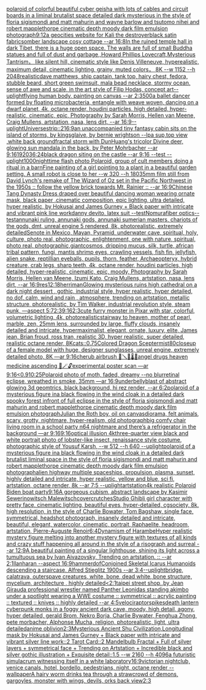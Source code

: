 [polaroid of colorful beautiful cyber geisha with lots of cables and circuit boards in a liminal brutalist space detailed dark mysterious in the style of floria sigismondi and matt mahurin and wayne barlow and tsutomo nihei and robert mapplethorpe cinematic depth moody dark film emulsion photograph](https://www.ebank.nz/aiartgenerator?category=polaroid%2520of%2520colorful%2520beautiful%2520cyber%2520geisha%2520with%2520lots%2520of%2520cables%2520and%2520circuit%2520boards%2520in%2520a%2520liminal%2520brutalist%2520space%2520detailed%2520dark%2520mysterious%2520in%2520the%2520style%2520of%2520floria%2520sigismondi%2520and%2520matt%2520mahurin%2520and%2520wayne%2520barlow%2520and%2520tsutomo%2520nihei%2520and%2520robert%2520mapplethorpe%2520cinematic%2520depth%2520moody%2520dark%2520film%2520emulsion%2520photograph)[9:12](https://www.ebank.nz/aiartgenerator?category=9%3A12)[a geocities website for Kali the destroyer](https://www.ebank.nz/aiartgenerator?category=a%2520geocities%2520website%2520for%2520Kali%2520the%2520destroyer)[black satin fabric](https://www.ebank.nz/aiartgenerator?category=black%2520satin%2520fabric)[somber landscape cosy cottage --ar 16:8](https://www.ebank.nz/aiartgenerator?category=somber%2520landscape%2520cosy%2520cottage%2520--ar%252016%3A8)[In the ruined temple hall in dark Tibet, there is a huge open space. The walls are full of small Buddha statues and full of dust and garbage,,Howard Phillips Lovecraft,Mysterious Tantrism， like silent hill, cinematic style like Denis Villeneuve, hyperealistic, maximum detail, cinematic lighting, grainy, muted colors， 8K  --w 1152 --h 2048](https://www.ebank.nz/aiartgenerator?category=In%2520the%2520ruined%2520temple%2520hall%2520in%2520dark%2520Tibet%2C%2520there%2520is%2520a%2520huge%2520open%2520space.%2520The%2520walls%2520are%2520full%2520of%2520small%2520Buddha%2520statues%2520and%2520full%2520of%2520dust%2520and%2520garbage%2C%2CHoward%2520Phillips%2520Lovecraft%2CMysterious%2520Tantrism%EF%BC%8C%2520like%2520silent%2520hill%2C%2520cinematic%2520style%2520like%2520Denis%2520Villeneuve%2C%2520hyperealistic%2C%2520maximum%2520detail%2C%2520cinematic%2520lighting%2C%2520grainy%2C%2520muted%2520colors%EF%BC%8C%25208K%2520%2520--w%25201152%2520--h%25202048)[realistic](https://www.ebank.nz/aiartgenerator?category=realistic)[dave matthews, ship captain, tank top, hairy chest, fedora, stubble beard, short green swimsuit, mala bead necklace, stormy ocean, sense of awe and scale, in the art style of Filip Hodas, concept art](https://www.ebank.nz/aiartgenerator?category=dave%2520matthews%2C%2520ship%2520captain%2C%2520tank%2520top%2C%2520hairy%2520chest%2C%2520fedora%2C%2520stubble%2520beard%2C%2520short%2520green%2520swimsuit%2C%2520mala%2520bead%2520necklace%2C%2520stormy%2520ocean%2C%2520sense%2520of%2520awe%2520and%2520scale%2C%2520in%2520the%2520art%2520style%2520of%2520Filip%2520Hodas%2C%2520concept%2520art)[--uplight](https://www.ebank.nz/aiartgenerator?category=--uplight)[flying human body, painting on canvas --ar 2:3](https://www.ebank.nz/aiartgenerator?category=flying%2520human%2520body%2C%2520painting%2520on%2520canvas%2520--ar%25202%3A3)[500](https://www.ebank.nz/aiartgenerator?category=500)[a ballet dancer formed by floating microbacteria, entangle with weave woven, dancing on a dwarf planet, 4k, octane render, houdini particles, high detailed, hyper-realistic, cinematic, epic, Photography by Sarah Morris, Hellen van Meene, Craig Mullens, artstation, nasa, lens dirt, --ar 16:9](https://www.ebank.nz/aiartgenerator?category=a%2520ballet%2520dancer%2520formed%2520by%2520floating%2520microbacteria%2C%2520entangle%2520with%2520weave%2520woven%2C%2520dancing%2520on%2520a%2520dwarf%2520planet%2C%25204k%2C%2520octane%2520render%2C%2520houdini%2520particles%2C%2520high%2520detailed%2C%2520hyper-realistic%2C%2520cinematic%2C%2520epic%2C%2520Photography%2520by%2520Sarah%2520Morris%2C%2520Hellen%2520van%2520Meene%2C%2520Craig%2520Mullens%2C%2520artstation%2C%2520nasa%2C%2520lens%2520dirt%2C%2520--ar%252016%3A9)[--uplight](https://www.ebank.nz/aiartgenerator?category=--uplight)[Universe](https://www.ebank.nz/aiartgenerator?category=Universe)[strip::2](https://www.ebank.nz/aiartgenerator?category=strip%3A%3A2)[16:9](https://www.ebank.nz/aiartgenerator?category=16%3A9)[an unaccompanied tiny fantasy cabin sits on the island of storms, by kingsglaive, by bernie wrightson --lp](https://www.ebank.nz/aiartgenerator?category=an%2520unaccompanied%2520tiny%2520fantasy%2520cabin%2520sits%2520on%2520the%2520island%2520of%2520storms%2C%2520by%2520kingsglaive%2C%2520by%2520bernie%2520wrightson%2520--lp)[a sup,top view ,white back ground](https://www.ebank.nz/aiartgenerator?category=a%2520sup%2Ctop%2520view%2520%2Cwhite%2520back%2520ground)[fractal storm with DunHuang's tricolor Divine deer, glowing sun mandala in the back, by Peter Mohrbacher  --ar 9:16](https://www.ebank.nz/aiartgenerator?category=fractal%2520storm%2520with%2520DunHuang%27s%2520tricolor%2520Divine%2520deer%2C%2520glowing%2520sun%2520mandala%2520in%2520the%2520back%2C%2520by%2520Peter%2520Mohrbacher%2520%2520--ar%25209%3A16)[1920](https://www.ebank.nz/aiartgenerator?category=1920)[36:24](https://www.ebank.nz/aiartgenerator?category=36%3A24)[black dragon siting on the castle --ar 9:16 --test --uplight](https://www.ebank.nz/aiartgenerator?category=black%2520dragon%2520siting%2520on%2520the%2520castle%2520--ar%25209%3A16%2520--test%2520--uplight)[1000](https://www.ebank.nz/aiartgenerator?category=1000)[nighttime flash photo Polaroid, group of cult members doing a ritual in a barn](https://www.ebank.nz/aiartgenerator?category=nighttime%2520flash%2520photo%2520Polaroid%2C%2520group%2520of%2520cult%2520members%2520doing%2520a%2520ritual%2520in%2520a%2520barn)[Fine painting of a girl pointing to a plant in a beautiful garden setting. A small robot is close to her --w 320 --h 180](https://www.ebank.nz/aiartgenerator?category=Fine%2520painting%2520of%2520a%2520girl%2520pointing%2520to%2520a%2520plant%2520in%2520a%2520beautiful%2520garden%2520setting.%2520A%2520small%2520robot%2520is%2520close%2520to%2520her%2520--w%2520320%2520--h%2520180)[35mm film still from David Lynch's remake of The Wizard of Oz set in the Pacific Northwest in the 1950s :: follow the yellow brick towards Mt. Rainier :: --ar 16:9](https://www.ebank.nz/aiartgenerator?category=35mm%2520film%2520still%2520from%2520David%2520Lynch%27s%2520remake%2520of%2520The%2520Wizard%2520of%2520Oz%2520set%2520in%2520the%2520Pacific%2520Northwest%2520in%2520the%25201950s%2520%3A%3A%2520follow%2520the%2520yellow%2520brick%2520towards%2520Mt.%2520Rainier%2520%3A%3A%2520--ar%252016%3A9)[Chinese Tang Dynasty Dress draped over beautiful dancing woman wearing ornate mask, black paper ,cinematic composition, epic lighting, ultra detailed, hyper realistic, by Hokusai and James Gurney + Black paper with intricate and vibrant pink line work](https://www.ebank.nz/aiartgenerator?category=Chinese%2520Tang%2520Dynasty%2520Dress%2520draped%2520over%2520beautiful%2520dancing%2520woman%2520wearing%2520ornate%2520mask%2C%2520black%2520paper%2520%2Ccinematic%2520composition%2C%2520epic%2520lighting%2C%2520ultra%2520detailed%2C%2520hyper%2520realistic%2C%2520by%2520Hokusai%2520and%2520James%2520Gurney%2520%2B%2520Black%2520paper%2520with%2520intricate%2520and%2520vibrant%2520pink%2520line%2520work)[danny devito, latex suit --test](https://www.ebank.nz/aiartgenerator?category=danny%2520devito%2C%2520latex%2520suit%2520--test)[Nomura](https://www.ebank.nz/aiartgenerator?category=Nomura)[fiber optics](https://www.ebank.nz/aiartgenerator?category=fiber%2520optics)[--test](https://www.ebank.nz/aiartgenerator?category=--test)[annunaki ruling, annunaki gods, annunaki sumerian masters, chariots of the gods, dmt, unreal engine 5 rendered, 8k, photorealistic,  extremely detailed](https://www.ebank.nz/aiartgenerator?category=annunaki%2520ruling%2C%2520annunaki%2520gods%2C%2520annunaki%2520sumerian%2520masters%2C%2520chariots%2520of%2520the%2520gods%2C%2520dmt%2C%2520unreal%2520engine%25205%2520rendered%2C%25208k%2C%2520photorealistic%2C%2520%2520extremely%2520detailed)[Senote in Mexico, Mayan, Pyramid, underwater cave, spiritual, holy, culture, photo real, photographic, enlightenment, one with nature, spiritual, photo real, photographic,](https://www.ebank.nz/aiartgenerator?category=Senote%2520in%2520Mexico%2C%2520Mayan%2C%2520Pyramid%2C%2520underwater%2520cave%2C%2520spiritual%2C%2520holy%2C%2520culture%2C%2520photo%2520real%2C%2520photographic%2C%2520enlightenment%2C%2520one%2520with%2520nature%2C%2520spiritual%2C%2520photo%2520real%2C%2520photographic%2C)[giant](https://www.ebank.nz/aiartgenerator?category=giant)[cosmos, dripping mucus, silk, turtle, african tribal pattern, fungi, mantis shrimp eyes, crawling vessels, fish fin, jellyfish, alien snake, reptillian eyeballs, pupils, thorn, feather, Archaeopteryx, hybrid creature, crab legs, sharp teeth, 4k, octane render, houdini particles, high detailed, hyper-realistic, cinematic, epic, moody, Photography by Sarah Morris, Hellen van Meene, Izumi Kato, Craig Mullens, artstation, nasa, lens dirt, --ar 16:9](https://www.ebank.nz/aiartgenerator?category=cosmos%2C%2520dripping%2520mucus%2C%2520silk%2C%2520turtle%2C%2520african%2520tribal%2520pattern%2C%2520fungi%2C%2520mantis%2520shrimp%2520eyes%2C%2520crawling%2520vessels%2C%2520fish%2520fin%2C%2520jellyfish%2C%2520alien%2520snake%2C%2520reptillian%2520eyeballs%2C%2520pupils%2C%2520thorn%2C%2520feather%2C%2520Archaeopteryx%2C%2520hybrid%2520creature%2C%2520crab%2520legs%2C%2520sharp%2520teeth%2C%25204k%2C%2520octane%2520render%2C%2520houdini%2520particles%2C%2520high%2520detailed%2C%2520hyper-realistic%2C%2520cinematic%2C%2520epic%2C%2520moody%2C%2520Photography%2520by%2520Sarah%2520Morris%2C%2520Hellen%2520van%2520Meene%2C%2520Izumi%2520Kato%2C%2520Craig%2520Mullens%2C%2520artstation%2C%2520nasa%2C%2520lens%2520dirt%2C%2520--ar%252016%3A9)[res](https://www.ebank.nz/aiartgenerator?category=res)[12:18](https://www.ebank.nz/aiartgenerator?category=12%3A18)[herriman](https://www.ebank.nz/aiartgenerator?category=herriman)[Glowing mysterious ruins high cathedral on a dark night dessert , gothic, industrial style, hyper realistic, hyper detailed, no dof, calm, wind and rain , atmosphere, trending on artstation, metallic structure, photorealistic, by Tim Walker, industrial revolution style, steam punk, —aspect 5:7](https://www.ebank.nz/aiartgenerator?category=Glowing%2520mysterious%2520ruins%2520high%2520cathedral%2520on%2520a%2520dark%2520night%2520dessert%2520%2C%2520gothic%2C%2520industrial%2520style%2C%2520hyper%2520realistic%2C%2520hyper%2520detailed%2C%2520no%2520dof%2C%2520calm%2C%2520wind%2520and%2520rain%2520%2C%2520atmosphere%2C%2520trending%2520on%2520artstation%2C%2520metallic%2520structure%2C%2520photorealistic%2C%2520by%2520Tim%2520Walker%2C%2520industrial%2520revolution%2520style%2C%2520steam%2520punk%2C%2520%E2%80%94aspect%25205%3A7)[2:3](https://www.ebank.nz/aiartgenerator?category=2%3A3)[9:16](https://www.ebank.nz/aiartgenerator?category=9%3A16)[2:3](https://www.ebank.nz/aiartgenerator?category=2%3A3)[](https://www.ebank.nz/aiartgenerator?category=)[cute furry monster in Pixar with star, colorful, volumetric lighting, 4k, photorealistic](https://www.ebank.nz/aiartgenerator?category=cute%2520furry%2520monster%2520in%2520Pixar%2520with%2520star%2C%2520colorful%2C%2520volumetric%2520lighting%2C%25204k%2C%2520photorealistic)[stairway to heaven, mother of pearl, marble, zen, 25mm lens, surrounded by large, fluffy clouds, insanely detailed and intricate, hypermaximalist, elegant, ornate, luxury, elite, James jean, Brian froud, ross tran, realistic 3D, hyper realistic, super detailed, realistic octane render, 8K](https://www.ebank.nz/aiartgenerator?category=stairway%2520to%2520heaven%2C%2520mother%2520of%2520pearl%2C%2520marble%2C%2520zen%2C%252025mm%2520lens%2C%2520surrounded%2520by%2520large%2C%2520fluffy%2520clouds%2C%2520insanely%2520detailed%2520and%2520intricate%2C%2520hypermaximalist%2C%2520elegant%2C%2520ornate%2C%2520luxury%2C%2520elite%2C%2520James%2520jean%2C%2520Brian%2520froud%2C%2520ross%2520tran%2C%2520realistic%25203D%2C%2520hyper%2520realistic%2C%2520super%2520detailed%2C%2520realistic%2520octane%2520render%2C%25208K)[cats](https://www.ebank.nz/aiartgenerator?category=cats)[::0.75](https://www.ebank.nz/aiartgenerator?category=%3A%3A0.75)[Colored Dragon Scepter](https://www.ebank.nz/aiartgenerator?category=Colored%2520Dragon%2520Scepter)[mist](https://www.ebank.nz/aiartgenerator?category=mist)[80](https://www.ebank.nz/aiartgenerator?category=80)[closeup of a female model with huge, designer sunglasses, unreal engine, extremely detailed photo, 8K —ar 9:16](https://www.ebank.nz/aiartgenerator?category=closeup%2520of%2520a%2520female%2520model%2520with%2520huge%2C%2520designer%2520sunglasses%2C%2520unreal%2520engine%2C%2520extremely%2520detailed%2520photo%2C%25208K%2520%E2%80%94ar%25209%3A16)[cherub airbrush 🧯🪛🩻🌡💊angel drugs heaven medicine ascending 🎐🪄🔓experimental poster scan —ar 9:16](https://www.ebank.nz/aiartgenerator?category=cherub%2520airbrush%2520%F0%9F%A7%AF%F0%9F%AA%9B%F0%9F%A9%BB%F0%9F%8C%A1%F0%9F%92%8Aangel%2520drugs%2520heaven%2520medicine%2520ascending%2520%F0%9F%8E%90%F0%9F%AA%84%F0%9F%94%93experimental%2520poster%2520scan%2520%E2%80%94ar%25209%3A16)[<0.9](https://www.ebank.nz/aiartgenerator?category=%3C0.9)[10:25](https://www.ebank.nz/aiartgenerator?category=10%3A25)[Polaroid photo of moth, faded, dreamy --no blur](https://www.ebank.nz/aiartgenerator?category=Polaroid%2520photo%2520of%2520moth%2C%2520faded%2C%2520dreamy%2520--no%2520blur)[retinal eclipse, wreathed in smoke, 35mm —ar 16:9](https://www.ebank.nz/aiartgenerator?category=retinal%2520eclipse%2C%2520wreathed%2520in%2520smoke%2C%252035mm%2520%E2%80%94ar%252016%3A9)[underbelly](https://www.ebank.nz/aiartgenerator?category=underbelly)[blast of abstract glowing  3d geomtrics, black background, hi rez render, --ar 6:2](https://www.ebank.nz/aiartgenerator?category=blast%2520of%2520abstract%2520glowing%2520%25203d%2520geomtrics%2C%2520black%2520background%2C%2520hi%2520rez%2520render%2C%2520--ar%25206%3A2)[polaroid of a mysterious figure ina black flowing in the wind cloak in a detailed dark spooky forest infront of full eclipse in the style of floria sigismondi and matt mahurin and robert mapplethorpe cinematic depth moody dark film emulsion photograph](https://www.ebank.nz/aiartgenerator?category=polaroid%2520of%2520a%2520mysterious%2520figure%2520ina%2520black%2520flowing%2520in%2520the%2520wind%2520cloak%2520in%2520a%2520detailed%2520dark%2520spooky%2520forest%2520infront%2520of%2520full%2520eclipse%2520in%2520the%2520style%2520of%2520floria%2520sigismondi%2520and%2520matt%2520mahurin%2520and%2520robert%2520mapplethorpe%2520cinematic%2520depth%2520moody%2520dark%2520film%2520emulsion%2520photograph)[Julian the Roth boy, oil on canvas](https://www.ebank.nz/aiartgenerator?category=Julian%2520the%2520Roth%2520boy%2C%2520oil%2520on%2520canvas)[diorama, felt animals, scary, grotty, nightmare, hyper-realism, old photograph](https://www.ebank.nz/aiartgenerator?category=diorama%2C%2520felt%2520animals%2C%2520scary%2C%2520grotty%2C%2520nightmare%2C%2520hyper-realism%2C%2520old%2520photograph)[big comfy chair living room  in a school party  n64 nightmare  and there’s a refrigerator in the background —ar 9:16](https://www.ebank.nz/aiartgenerator?category=big%2520comfy%2520chair%2520living%2520room%2520%2520in%2520a%2520school%2520party%2520%2520n64%2520nightmare%2520%2520and%2520there%E2%80%99s%2520a%2520refrigerator%2520in%2520the%2520background%2520%E2%80%94ar%25209%3A16)[9:16](https://www.ebank.nz/aiartgenerator?category=9%3A16)[optical illusion 4k](https://www.ebank.nz/aiartgenerator?category=optical%2520illusion%25204k)[three-quarter view black and white portrait photo of lobster-like insect, renaissance style costume, photographic style of Yousuf Karsh, --w 512 --h 640 --uplight](https://www.ebank.nz/aiartgenerator?category=three-quarter%2520view%2520black%2520and%2520white%2520portrait%2520photo%2520of%2520lobster-like%2520insect%2C%2520renaissance%2520style%2520costume%2C%2520photographic%2520style%2520of%2520Yousuf%2520Karsh%2C%2520--w%2520512%2520--h%2520640%2520--uplight)[polaroid of a mysterious figure ina black flowing in the wind cloak in a detailed dark brutalist liminal space in the style of floria sigismondi and matt mahurin and robert mapplethorpe cinematic depth moody dark film emulsion photograph](https://www.ebank.nz/aiartgenerator?category=polaroid%2520of%2520a%2520mysterious%2520figure%2520ina%2520black%2520flowing%2520in%2520the%2520wind%2520cloak%2520in%2520a%2520detailed%2520dark%2520brutalist%2520liminal%2520space%2520in%2520the%2520style%2520of%2520floria%2520sigismondi%2520and%2520matt%2520mahurin%2520and%2520robert%2520mapplethorpe%2520cinematic%2520depth%2520moody%2520dark%2520film%2520emulsion%2520photograph)[alien highway multiple spaceships, propulsion, plasma, sunset, highly detailed and intricate, hyper realistic, yellow and blue, sci fi, artstation, octane render, 8k --ar 7:5 --uplight](https://www.ebank.nz/aiartgenerator?category=alien%2520highway%2520multiple%2520spaceships%2C%2520propulsion%2C%2520plasma%2C%2520sunset%2C%2520highly%2520detailed%2520and%2520intricate%2C%2520hyper%2520realistic%2C%2520yellow%2520and%2520blue%2C%2520sci%2520fi%2C%2520artstation%2C%2520octane%2520render%2C%25208k%2520--ar%25207%3A5%2520--uplight)[artstation](https://www.ebank.nz/aiartgenerator?category=artstation)[4k realistic Polaroid Biden boat party](https://www.ebank.nz/aiartgenerator?category=4k%2520realistic%2520Polaroid%2520Biden%2520boat%2520party)[9:16](https://www.ebank.nz/aiartgenerator?category=9%3A16)[A gorgeous cubism, abstract landscape by Kasimir Sewerinowitsch Malewitsch](https://www.ebank.nz/aiartgenerator?category=A%2520gorgeous%2520cubism%2C%2520abstract%2520landscape%2520by%2520Kasimir%2520Sewerinowitsch%2520Malewitsch)[cover](https://www.ebank.nz/aiartgenerator?category=cover)[crutches](https://www.ebank.nz/aiartgenerator?category=crutches)[Studio Ghibli girl character with pretty face, cinematic lighting, beautiful eyes, hyper-detailed, cgsociety, 8k, high resolution, in the style of Charlie Bowater, Tom Bagshaw, single face, symmetrical, headshot photograph, insanely detailed and intricate, beautiful, elegant, watercolor, cinematic, portrait, Raphaelite, headroom, artstation, Pierre-Auguste Renoir](https://www.ebank.nz/aiartgenerator?category=Studio%2520Ghibli%2520girl%2520character%2520with%2520pretty%2520face%2C%2520cinematic%2520lighting%2C%2520beautiful%2520eyes%2C%2520hyper-detailed%2C%2520cgsociety%2C%25208k%2C%2520high%2520resolution%2C%2520in%2520the%2520style%2520of%2520Charlie%2520Bowater%2C%2520Tom%2520Bagshaw%2C%2520single%2520face%2C%2520symmetrical%2C%2520headshot%2520photograph%2C%2520insanely%2520detailed%2520and%2520intricate%2C%2520beautiful%2C%2520elegant%2C%2520watercolor%2C%2520cinematic%2C%2520portrait%2C%2520Raphaelite%2C%2520headroom%2C%2520artstation%2C%2520Pierre-Auguste%2520Renoir)[6:4](https://www.ebank.nz/aiartgenerator?category=6%3A4)[Dynamism of Harambe](https://www.ebank.nz/aiartgenerator?category=Dynamism%2520of%2520Harambe)[Hyper realistic mystery figure melting into another mystery figure with textures of all kinds and crazy  stuff happening all around in the style of a risograph and surreal --ar 12:9](https://www.ebank.nz/aiartgenerator?category=Hyper%2520realistic%2520mystery%2520figure%2520melting%2520into%2520another%2520mystery%2520figure%2520with%2520textures%2520of%2520all%2520kinds%2520and%2520crazy%2520%2520stuff%2520happening%2520all%2520around%2520in%2520the%2520style%2520of%2520a%2520risograph%2520and%2520surreal%2520--ar%252012%3A9)[A beautiful painting of a singular lighthouse, shining its light across a tumultuous sea by Ivan Aivazovsky, Trending on artstation. :: --ar 2:1](https://www.ebank.nz/aiartgenerator?category=A%2520beautiful%2520painting%2520of%2520a%2520singular%2520lighthouse%2C%2520shining%2520its%2520light%2520across%2520a%2520tumultuous%2520sea%2520by%2520Ivan%2520Aivazovsky%2C%2520Trending%2520on%2520artstation.%2520%3A%3A%2520--ar%25202%3A1)[llanharan --aspect 16:9](https://www.ebank.nz/aiartgenerator?category=llanharan%2520--aspect%252016%3A9)[hammer](https://www.ebank.nz/aiartgenerator?category=hammer)[](https://www.ebank.nz/aiartgenerator?category=)[dof](https://www.ebank.nz/aiartgenerator?category=dof)[Conjoined Skeletal Icarus Humanoids descending a staircase, Alfred Stieglitz 1900s --ar 3:4](https://www.ebank.nz/aiartgenerator?category=Conjoined%2520Skeletal%2520Icarus%2520Humanoids%2520descending%2520a%2520staircase%2C%2520Alfred%2520Stieglitz%25201900s%2520--ar%25203%3A4)[--uplight](https://www.ebank.nz/aiartgenerator?category=--uplight)[bridge, calatrava, outerspave creatures, white, bone, dead white, bone structure, mycelium, architecture , highly detailed](https://www.ebank.nz/aiartgenerator?category=bridge%2C%2520calatrava%2C%2520outerspave%2520creatures%2C%2520white%2C%2520bone%2C%2520dead%2520white%2C%2520bone%2520structure%2C%2520mycelium%2C%2520architecture%2520%2C%2520highly%2520detailed)[<2:1](https://www.ebank.nz/aiartgenerator?category=%3C2%3A1)[taipei street shop,,by Jean Giraud](https://www.ebank.nz/aiartgenerator?category=taipei%2520street%2520shop%2C%2Cby%2520Jean%2520Giraud)[a professional wrestler named Panther Leonidas standing akimbo under a spotlight wearing a WWE costume :: symmetrical :: acrylic painting :: textured :: knives :: highly detailed --ar 4:5](https://www.ebank.nz/aiartgenerator?category=a%2520professional%2520wrestler%2520named%2520Panther%2520Leonidas%2520standing%2520akimbo%2520under%2520a%2520spotlight%2520wearing%2520a%2520WWE%2520costume%2520%3A%3A%2520symmetrical%2520%3A%3A%2520acrylic%2520painting%2520%3A%3A%2520textured%2520%3A%3A%2520knives%2520%3A%3A%2520highly%2520detailed%2520--ar%25204%3A5)[velociraptor](https://www.ebank.nz/aiartgenerator?category=velociraptor)[spikes](https://www.ebank.nz/aiartgenerator?category=spikes)[death lantern cyberpunk monks in a foggy ancient dark cave, moody, high detail, agony, hyper detailed, gerald Brom, Nekro Borja, Charlie Bywater, Fenghua Zhong, pete morbacher, Alphonse Mucha, religion, photorealistic, light, ultra detailed](https://www.ebank.nz/aiartgenerator?category=death%2520lantern%2520cyberpunk%2520monks%2520in%2520a%2520foggy%2520ancient%2520dark%2520cave%2C%2520moody%2C%2520high%2520detail%2C%2520agony%2C%2520hyper%2520detailed%2C%2520gerald%2520Brom%2C%2520Nekro%2520Borja%2C%2520Charlie%2520Bywater%2C%2520Fenghua%2520Zhong%2C%2520pete%2520morbacher%2C%2520Alphonse%2520Mucha%2C%2520religion%2C%2520photorealistic%2C%2520light%2C%2520ultra%2520detailed)[anime oblivion](https://www.ebank.nz/aiartgenerator?category=anime%2520oblivion)[2:3](https://www.ebank.nz/aiartgenerator?category=2%3A3)[Mysterious Ancient Shu Civilization,Longitudinal  mask by Hokusai and James Gurney + Black paper with intricate and vibrant silver line work::2 Tarot Card::2 Mandelbulb Fractal + Full of silver layers + symmetrical face + Trending on Artstation + Incredible black and silver gothic illustration + Exquisite detail::1.5  --w 2160 --h 4096](https://www.ebank.nz/aiartgenerator?category=Mysterious%2520Ancient%2520Shu%2520Civilization%2CLongitudinal%2520%2520mask%2520by%2520Hokusai%2520and%2520James%2520Gurney%2520%2B%2520Black%2520paper%2520with%2520intricate%2520and%2520vibrant%2520silver%2520line%2520work%3A%3A2%2520Tarot%2520Card%3A%3A2%2520Mandelbulb%2520Fractal%2520%2B%2520Full%2520of%2520silver%2520layers%2520%2B%2520symmetrical%2520face%2520%2B%2520Trending%2520on%2520Artstation%2520%2B%2520Incredible%2520black%2520and%2520silver%2520gothic%2520illustration%2520%2B%2520Exquisite%2520detail%3A%3A1.5%2520%2520--w%25202160%2520--h%25204096)[a futuristic simulacrum witnessing itself in a white laboratory](https://www.ebank.nz/aiartgenerator?category=a%2520futuristic%2520simulacrum%2520witnessing%2520itself%2520in%2520a%2520white%2520laboratory)[16:9](https://www.ebank.nz/aiartgenerator?category=16%3A9)[victorian nightclub, venice canals, hotel, bordello, pedestrians, night, octane render --wallpaper](https://www.ebank.nz/aiartgenerator?category=victorian%2520nightclub%2C%2520venice%2520canals%2C%2520hotel%2C%2520bordello%2C%2520pedestrians%2C%2520night%2C%2520octane%2520render%2520--wallpaper)[A hairy worm drinks tea through a straw](https://www.ebank.nz/aiartgenerator?category=A%2520hairy%2520worm%2520drinks%2520tea%2520through%2520a%2520straw)[crowd of demons, gargoyles, monster with wings, devils, orks back view](https://www.ebank.nz/aiartgenerator?category=crowd%2520of%2520demons%2C%2520gargoyles%2C%2520monster%2520with%2520wings%2C%2520devils%2C%2520orks%2520back%2520view)[2:3](https://www.ebank.nz/aiartgenerator?category=2%3A3)